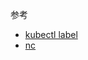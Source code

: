 参考
- [kubectl label](http://kubernetes.io/docs/user-guide/kubectl/kubectl_label/)
- [nc](https://www.cyberciti.biz/faq/linux-port-scanning/)
